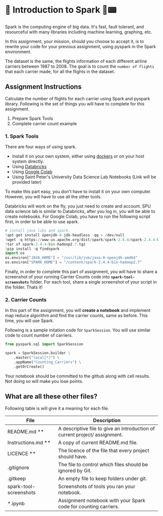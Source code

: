 # :hatched_chick: Introduction to Spark :penguin::pager:

Spark is the computing engine of big data. It's fast, fault tolerant, and resourceful with many libraries including machine learning, graphing, etc.

In this assignment, your mission, should you choose to accept it, is to rewrite your code for your previous assignment, using pyspark in the Spark environment. 

The dataset is the same, the flights information of each different airline carriers between 1987 to 2008. The goal is to count the `number of flights` that each carrier made, for all the flights in the dataset.

## Assignment Instructions

Calculate the number of flights for each carrier using Spark and pyspark library. Following is the set of things you will have to complete for this assignment.

1. Prepare Spark Tools
2. Complete carrier count example

### 1. Spark Tools

There are four ways of using spark. 

- Install it on your own system, either using [dockers](http://docker.com/) or on your host system directly.
- Using [Databricks](https://community.cloud.databricks.com/)
- Using [Google Colab](https://colab.research.google.com/)
- Using Saint Peter's University Data Science Lab Notebooks (Link will be provided later)

To make this part easy, you don't have to install it on your own computer. However, you will have to use all the other tools. 

Databricks will work on the fly, you just need to create and account. SPU data science lab is similar to Databricks, after you log in, you will be able to create notebooks. For Google Colab, you have to run the following script first, in order to be able to use spark.

``` py
# install java libs and spark.
!apt-get install openjdk-8-jdk-headless -qq > /dev/null
!wget -q https://www-us.apache.org/dist/spark/spark-2.4.4/spark-2.4.4-bin-hadoop2.7.tgz
!tar xf spark-2.4.4-bin-hadoop2.7.tgz
!pip install -q findspark
import os
os.environ["JAVA_HOME"] = "/usr/lib/jvm/java-8-openjdk-amd64"
os.environ["SPARK_HOME"] = "/content/spark-2.4.4-bin-hadoop2.7"
```

Finally, in order to complete this part of assignment, you will have to share a screenshot of your running Carrier Counts code into **`spark-tool-screenshots`** folder. For each tool, share a single screenshot of your script in the folder. Thats it!

### 2. Carrier Counts

In this part of the assignment, you will **create a notebook** and implement map reduce algorithm and find the carrier counts, same as before. This time, you will use Spark. 

Following is a sample initation code for `SparkSession`. You will use similar code to count number of carriers.

``` py
from pyspark.sql import SparkSession

spark = SparkSession.builder \
    .master("local[*]") \
    .appName("Counting_Carriers") \
    .getOrCreate()
```

Your notebook should be committed to the github along with cell results. Not doing so will make you lose points.

## What are all these other files?

Following table is will give it a meaning for each file.

File                | Description 
-------             | ----------- 
README.md **        | A descriptive file to give an introduction of current project/ assignment. 
Instructions.md **  | A copy of current README.md file. 
LICENCE **          | The licence of the file that every project should have.
.gitignore          | The file to control which files should be ignored by Git.
.gitkeep            | An empty file to keep folders under git.
spark-tool-screenshots | Screenshots of tools you ran your notebook.
*.ipynb   | Assignment notebook with your Spark code for counting carriers. 